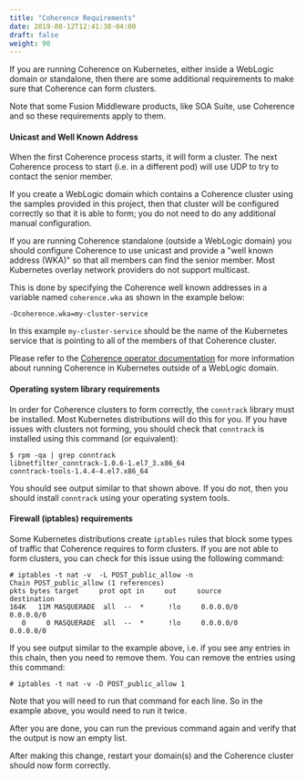 ```yaml
---
title: "Coherence Requirements"
date: 2019-08-12T12:41:38-04:00
draft: false
weight: 90
---
```


If you are running Coherence on Kubernetes, either inside a WebLogic domain
or standalone, then there are some additional requirements to make sure
that Coherence can form clusters. 

Note that some Fusion Middleware products, like SOA Suite, use Coherence
and so these requirements apply to them.

#### Unicast and Well Known Address 
When the first Coherence process starts, it will form a cluster.  The next
Coherence process to start (i.e. in a different pod) will use UDP to try
to contact the senior member.  

If you create a WebLogic domain which contains a Coherence cluster
using the samples provided in this project, then that cluster will
be configured correctly so that it is able to form; 
you do not need to do any additional manual configuration.

If you are running Coherence standalone (outside a 
WebLogic domain) you should configure Coherence to use unicast and 
provide a "well known address (WKA)" so that all members can find the senior
member.  Most Kubernetes overlay network providers do not
support multicast.  

This is done by specifying the Coherence well known addresses in a variable named
`coherence.wka` as shown in the example below:

```
-Dcoherence.wka=my-cluster-service
```

In this example `my-cluster-service` should be the name of the Kubernetes 
service that is pointing to all of the members of that Coherence cluster.

Please refer to the [Coherence operator documentation](https://oracle.github.io/coherence-operator/)
for more information about running Coherence in Kubernetes outside of 
a WebLogic domain.

#### Operating system library requirements

In order for Coherence clusters to form correctly, the `conntrack` library
must be installed.  Most Kubernetes distributions will do this for you.
If you have issues with clusters not forming, you should check that 
`conntrack` is installed using this command (or equivalent):

```
$ rpm -qa | grep conntrack
libnetfilter_conntrack-1.0.6-1.el7_3.x86_64
conntrack-tools-1.4.4-4.el7.x86_64
```

You should see output similar to that shown above.  If you do not, then you
should install `conntrack` using your operating system tools.

#### Firewall (iptables) requirements

Some Kubernetes distributions create `iptables` rules that block some
types of traffic that Coherence requires to form clusters.  If you are
not able to form clusters, you can check for this issue using the
following command:

```
# iptables -t nat -v  -L POST_public_allow -n
Chain POST_public_allow (1 references)
pkts bytes target     prot opt in     out     source               destination
164K   11M MASQUERADE  all  --  *      !lo     0.0.0.0/0            0.0.0.0/0
   0     0 MASQUERADE  all  --  *      !lo     0.0.0.0/0            0.0.0.0/0
```

If you see output similar to the example above, i.e. if you see any entries 
in this chain, then you need to remove them.  You can remove the entries
using this command:

```
# iptables -t nat -v -D POST_public_allow 1
```

Note that you will need to run that command for each line. So in the example
above, you would need to run it twice. 

After you are done, you can run the previous command again and verify that
the output is now an empty list.

After making this change, restart your domain(s) and the Coherence cluster
should now form correctly. 



